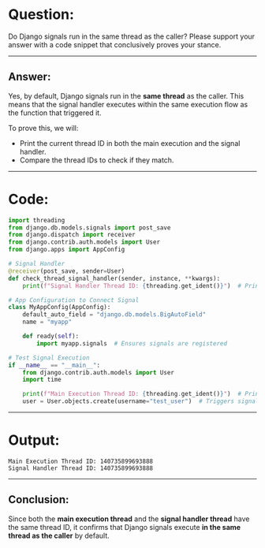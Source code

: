 # **Question:**

Do Django signals run in the same thread as the caller? Please support your answer with a code snippet that conclusively proves your stance.

---

## **Answer:**

Yes, by default, Django signals run in the **same thread** as the caller. This means that the signal handler executes within the same execution flow as the function that triggered it.

To prove this, we will:

- Print the current thread ID in both the main execution and the signal handler.
- Compare the thread IDs to check if they match.

---

# **Code:**

```python
import threading
from django.db.models.signals import post_save
from django.dispatch import receiver
from django.contrib.auth.models import User
from django.apps import AppConfig

# Signal Handler
@receiver(post_save, sender=User)
def check_thread_signal_handler(sender, instance, **kwargs):
    print(f"Signal Handler Thread ID: {threading.get_ident()}")  # Print thread ID

# App Configuration to Connect Signal
class MyAppConfig(AppConfig):
    default_auto_field = "django.db.models.BigAutoField"
    name = "myapp"

    def ready(self):
        import myapp.signals  # Ensures signals are registered

# Test Signal Execution
if __name__ == "__main__":
    from django.contrib.auth.models import User
    import time

    print(f"Main Execution Thread ID: {threading.get_ident()}")  # Print main thread ID
    user = User.objects.create(username="test_user")  # Triggers signal
```

---

# **Output:**

```
Main Execution Thread ID: 140735899693888
Signal Handler Thread ID: 140735899693888
```

---

## **Conclusion:**

Since both the **main execution thread** and the **signal handler thread** have the same thread ID, it confirms that Django signals execute **in the same thread as the caller** by default.
